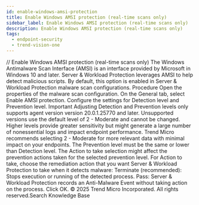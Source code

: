 ```yaml
---
id: enable-windows-amsi-protection
title: Enable Windows AMSI protection (real-time scans only)
sidebar_label: Enable Windows AMSI protection (real-time scans only)
description: Enable Windows AMSI protection (real-time scans only)
tags:
  - endpoint-security
  - trend-vision-one
---
```


/*<![CDATA[*/ $('#title').html($('meta[name=map-description]').attr('content')); /*]]>*/ Enable Windows AMSI protection (real-time scans only) The Windows Antimalware Scan Interface (AMSI) is an interface provided by Microsoft in Windows 10 and later. Server & Workload Protection leverages AMSI to help detect malicious scripts. By default, this option is enabled in Server & Workload Protection malware scan configurations. Procedure Open the properties of the malware scan configuration. On the General tab, select Enable AMSI protection. Configure the settings for Detection level and Prevention level. Important Adjusting Detection and Prevention levels only supports agent version version 20.0.1.25770 and later. Unsupported versions use the default level of 2 - Moderate and cannot be changed. Higher levels provide greater sensitivity but might generate a large number of nonessential logs and impact endpoint performance. Trend Micro recommends selecting 2 - Moderate for more relevant data with minimal impact on your endpoints. The Prevention level must be the same or lower than Detection level. The Action to take selection might affect the prevention actions taken for the selected prevention level. For Action to take, choose the remediation action that you want Server & Workload Protection to take when it detects malware: Terminate (recommended): Stops execution or running of the detected process. Pass: Server & Workload Protection records an Anti-Malware Event without taking action on the process. Click OK. © 2025 Trend Micro Incorporated. All rights reserved.Search Knowledge Base